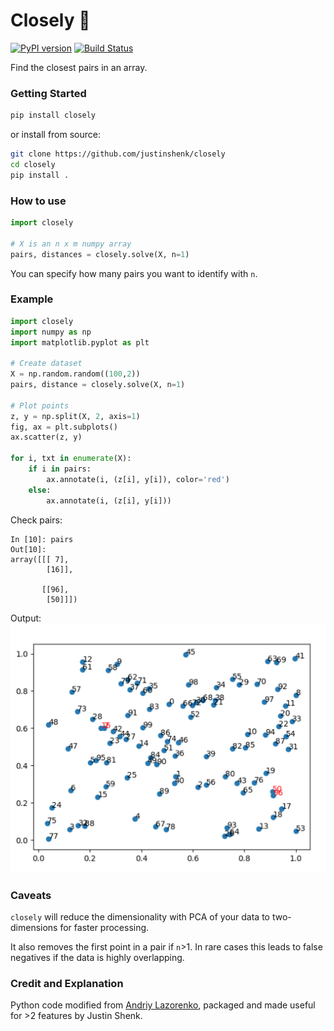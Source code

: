 # Closely :triangular_ruler:
 [![PyPI version](https://badge.fury.io/py/closely.svg)](https://badge.fury.io/py/closely) [![Build Status](https://travis-ci.com/justinshenk/closely.svg?branch=master)](https://travis-ci.com/justinshenk/closely)


Find the closest pairs in an array.

### Getting Started

```bash
pip install closely
```

or install from source:
```bash
git clone https://github.com/justinshenk/closely
cd closely
pip install .
```

### How to use

```python
import closely

# X is an n x m numpy array
pairs, distances = closely.solve(X, n=1)

```

You can specify how many pairs you want to identify with `n`.
 

### Example
```python
import closely
import numpy as np
import matplotlib.pyplot as plt

# Create dataset
X = np.random.random((100,2))
pairs, distance = closely.solve(X, n=1)

# Plot points
z, y = np.split(X, 2, axis=1)
fig, ax = plt.subplots()
ax.scatter(z, y) 

for i, txt in enumerate(X): 
    if i in pairs: 
        ax.annotate(i, (z[i], y[i]), color='red') 
    else: 
        ax.annotate(i, (z[i], y[i])) 
```

Check pairs:
```ipython
In [10]: pairs                                                                                                                                
Out[10]: 
array([[[ 7],
        [16]],

       [[96],
        [50]]])

```

Output:
![example_plot](example_plot.png)


### Caveats
`closely` will reduce the dimensionality with PCA of your data to two-dimensions for faster processing.

It also removes the first point in a pair if `n`>1. In rare cases this leads to false negatives if the data is highly overlapping.


### Credit and Explanation

Python code modified from [Andriy Lazorenko](https://medium.com/@andriylazorenko/closest-pair-of-points-in-python-79e2409fc0b2), packaged and made useful for >2 features by Justin Shenk.
